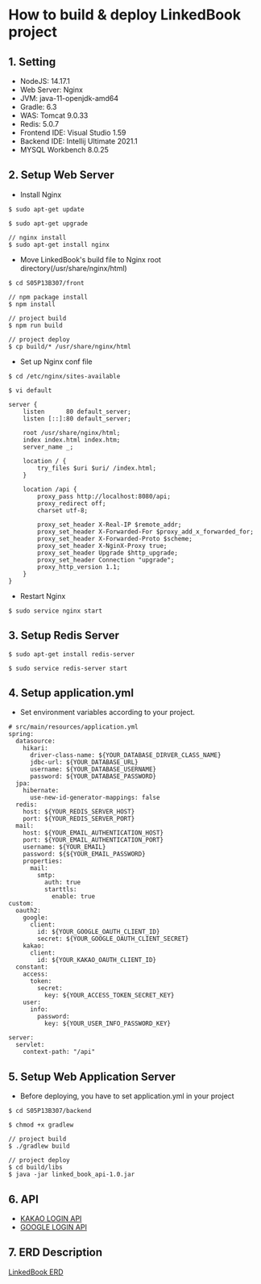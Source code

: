 # How to build & deploy LinkedBook project

## 1. Setting
- NodeJS: 14.17.1
- Web Server: Nginx
- JVM: java-11-openjdk-amd64 
- Gradle: 6.3
- WAS: Tomcat 9.0.33
- Redis: 5.0.7
- Frontend IDE: Visual Studio 1.59
- Backend IDE: Intellij Ultimate 2021.1
- MYSQL Workbench 8.0.25

## 2. Setup Web Server
- Install Nginx
```
$ sudo apt-get update

$ sudo apt-get upgrade

// nginx install
$ sudo apt-get install nginx
```
- Move LinkedBook's build file to Nginx root directory(/usr/share/nginx/html)
```
$ cd S05P13B307/front

// npm package install
$ npm install

// project build
$ npm run build

// project deploy
$ cp build/* /usr/share/nginx/html
```
- Set up Nginx conf file
```
$ cd /etc/nginx/sites-available

$ vi default
```

```
server {
    listen      80 default_server;
    listen [::]:80 default_server;

    root /usr/share/nginx/html;
    index index.html index.htm;
    server_name _;

    location / {
        try_files $uri $uri/ /index.html;
    }

    location /api {
        proxy_pass http://localhost:8080/api;
        proxy_redirect off;
        charset utf-8;

        proxy_set_header X-Real-IP $remote_addr;
        proxy_set_header X-Forwarded-For $proxy_add_x_forwarded_for;
        proxy_set_header X-Forwarded-Proto $scheme;
        proxy_set_header X-NginX-Proxy true;
        proxy_set_header Upgrade $http_upgrade;
        proxy_set_header Connection "upgrade";
        proxy_http_version 1.1;
    }
}
```
- Restart Nginx
```
$ sudo service nginx start
```

## 3. Setup Redis Server
```
$ sudo apt-get install redis-server

$ sudo service redis-server start
```

## 4. Setup application.yml
- Set environment variables according to your project. 
```
# src/main/resources/application.yml
spring:
  datasource:
    hikari:
      driver-class-name: ${YOUR_DATABASE_DIRVER_CLASS_NAME}
      jdbc-url: ${YOUR_DATABASE_URL}
      username: ${YOUR_DATABASE_USERNAME}
      password: ${YOUR_DATABASE_PASSWORD}
  jpa:
    hibernate:
      use-new-id-generator-mappings: false
  redis:
    host: ${YOUR_REDIS_SERVER_HOST}
    port: ${YOUR_REDIS_SERVER_PORT}
  mail:
    host: ${YOUR_EMAIL_AUTHENTICATION_HOST}
    port: ${YOUR_EMAIL_AUTHENTICATION_PORT}
    username: ${YOUR_EMAIL}
    password: ${${YOUR_EMAIL_PASSWORD}
    properties:
      mail:
        smtp:
          auth: true
          starttls:
            enable: true
custom:
  oauth2:
    google:
      client:
        id: ${YOUR_GOOGLE_OAUTH_CLIENT_ID}
        secret: ${YOUR_GOOGLE_OAUTH_CLIENT_SECRET}
    kakao:
      client:
        id: ${YOUR_KAKAO_OAUTH_CLIENT_ID}
  constant:
    access:
      token:
        secret:
          key: ${YOUR_ACCESS_TOKEN_SECRET_KEY}
    user:
      info:
        password:
          key: ${YOUR_USER_INFO_PASSWORD_KEY}

server:
  servlet:
    context-path: "/api"
```

## 5. Setup Web Application Server
- Before deploying, you have to set application.yml in your project
```
$ cd S05P13B307/backend

$ chmod +x gradlew

// project build
$ ./gradlew build

// project deploy
$ cd build/libs
$ java -jar linked_book_api-1.0.jar
```
## 6. API
- [KAKAO LOGIN API](https://developers.kakao.com/)
- [GOOGLE LOGIN API](https://console.developers.google.com/apis/credentials)

## 7. ERD Description
[LinkedBook ERD](https://docs.google.com/spreadsheets/d/1VoYQISpulwv19X4oNLOIgamCxCAWmmZofFWO967YRnc/edit?usp=sharing)